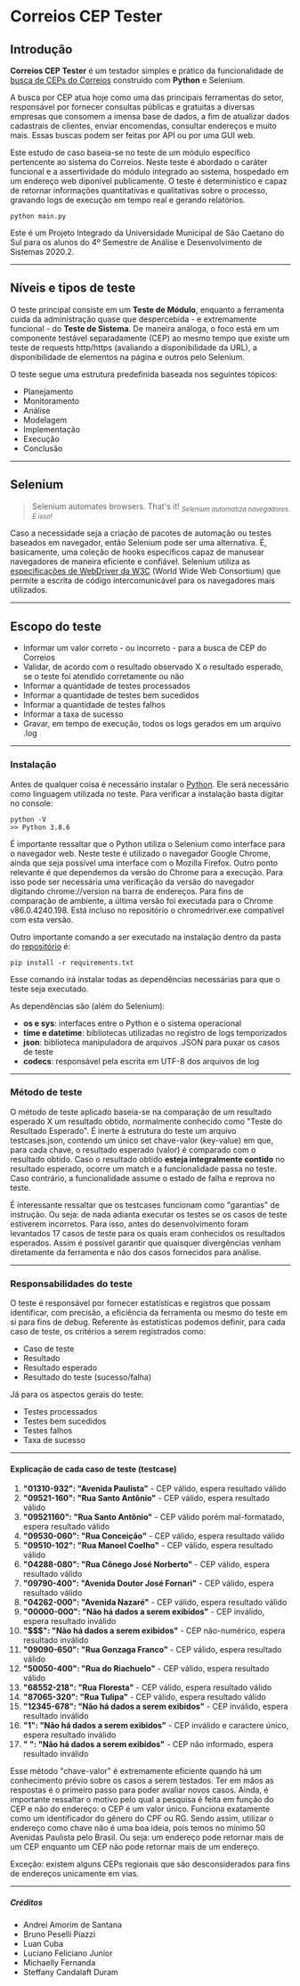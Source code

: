 # Correios CEP Tester

<h2>Introdução</h2>

<b>Correios CEP Tester</b> é um testador simples e prático da funcionalidade de <a href="https://buscacepinter.correios.com.br/app/endereco/index.php">busca de CEPs do Correios</a> construído com <b>Python</b> e </b>Selenium</b>.

A busca por CEP atua hoje como uma das principais ferramentas do setor, responsável por fornecer consultas públicas e gratuitas a diversas empresas que consomem a imensa base de dados, a fim de atualizar dados cadastrais de clientes, enviar encomendas, consultar endereços e muito mais. Essas buscas podem ser feitas por API ou por uma GUI web.

Este estudo de caso baseia-se no teste de um módulo específico pertencente ao sistema do Correios. Neste teste é abordado o caráter funcional e a assertividade do módulo integrado ao sistema, hospedado em um endereço web diponível publicamente. O teste é determinístico e capaz de retornar informações quantitativas e qualitativas sobre o processo, gravando logs de execução em tempo real e gerando relatórios.

```
python main.py
```

Este é um Projeto Integrado da Universidade Municipal de São Caetano do Sul para os alunos do 4º Semestre de Análise e Desenvolvimento de Sistemas 2020.2.

<hr>

<h2>Níveis e tipos de teste</h2>

O teste principal consiste em um <b>Teste de Módulo</b>, enquanto a ferramenta cuida da administração quase que despercebida - e extremamente funcional - do <b>Teste de Sistema</b>. De maneira análoga, o foco está em um componente testável separadamente (CEP) ao mesmo tempo que existe um teste de requests http/https (avaliando a disponibilidade da URL), a disponibilidade de elementos na página e outros pelo Selenium.

O teste segue uma estrutura predefinida baseada nos seguintes tópicos:

<ul>
  <li>Planejamento</li>
  <li>Monitoramento</li>
  <li>Análise</li>
  <li>Modelagem</li>
  <li>Implementação</li>
  <li>Execução</li>
  <li>Conclusão</li>
</ul>

<hr>

<h2>Selenium</h2>

> Selenium automates browsers. That's it!
<sub><i>Selenium automatiza navegadores. É isso!</i></sub>

Caso a necessidade seja a criação de pacotes de automação ou testes baseados em navegador, então Selenium pode ser uma alternativa. É, basicamente, uma coleção de hooks específicos capaz de manusear navegadores de maneira eficiente e confiável. Selenium utiliza as <a href="https://www.w3.org/TR/webdriver/">especificações de WebDriver da W3C</a> (World Wide Web Consortium) que permite a escrita de código intercomunicável para os navegadores mais utilizados.

<hr>

<h2>Escopo do teste</h2>

<ul>
  <li>Informar um valor correto - ou incorreto - para a busca de CEP do Correios</li>
  <li>Validar, de acordo com o resultado observado X o resultado esperado, se o teste foi atendido corretamente ou não</li>
  <li>Informar a quantidade de testes processados</li>
  <li>Informar a quantidade de testes bem sucedidos</li>
  <li>Informar a quantidade de testes falhos</li>
  <li>Informar a taxa de sucesso</li>
  <li>Gravar, em tempo de execução, todos os logs gerados em um arquivo .log</li>
</ul>

<hr>

<h3>Instalação</h3>

Antes de qualquer coisa é necessário instalar o <a href="https://www.python.org/">Python</a>. Ele será necessário como linguagem utilizada no teste. Para verificar a instalação basta digitar no console:

```
python -V
>> Python 3.8.6
```

É importante ressaltar que o Python utiliza o Selenium como interface para o navegador web. Neste teste é utilizado o navegador Google Chrome, ainda que seja possível uma interface com o Mozilla Firefox. Outro ponto relevante é que dependemos da versão do Chrome para a execução. Para isso pode ser necessária uma verificação da versão do navegador digitando <span>chrome://version</span> na barra de endereços. Para fins de comparação de ambiente, a última versão foi executada para o Chrome v86.0.4240.198. Está incluso no repositório o chromedriver.exe compatível com esta versão.

Outro importante comando a ser executado na instalação dentro da pasta do <a href="https://github.com/pzzzl/correios-cep-tester/">repositório</a> é:

```
pip install -r requirements.txt
```

Esse comando irá instalar todas as dependências necessárias para que o teste seja executado.

As dependências são (além do Selenium):

<ul>
  <li><b>os e sys</b>: interfaces entre o Python e o sistema operacional</li>
  <li><b>time e datetime</b>: bibliotecas utilizadas no registro de logs temporizados</li>
  <li><b>json</b>: biblioteca manipuladora de arquivos .JSON para puxar os casos de teste</li>
  <li><b>codecs</b>: responsável pela escrita em UTF-8 dos arquivos de log</li>
</ul>

<hr>

<h3>Método de teste</h3>

O método de teste aplicado baseia-se na comparação de um resultado esperado X um resultado obtido, normalmente conhecido como "Teste do Resultado Esperado". É inerte à estrutura do teste um arquivo <span>testcases.json<span>, contendo um único set chave-valor (key-value) em que, para cada chave, o resultado esperado (valor) é comparado com o resultado obtido. Caso o resultado obtido <b>esteja integralmente contido</b> no resultado esperado, ocorre um match e a funcionalidade passa no teste. Caso contrário, a funcionalidade assume o estado de falha e reprova no teste.

É interessante ressaltar que os testcases funcionam como "garantias" de instrução. Ou seja: de nada adianta executar os testes se os casos de teste estiverem incorretos. Para isso, antes do desenvolvimento foram levantados 17 casos de teste para os quais eram conhecidos os resultados esperados. Assim é possível garantir que quaisquer divergências venham diretamente da ferramenta e não dos casos fornecidos para análise.

<hr>

<h3>Responsabilidades do teste</h3>

O teste é responsável por fornecer estatísticas e registros que possam identificar, com precisão, a eficiência da ferramenta ou mesmo do teste em si para fins de debug. Referente às estatísticas podemos definir, para cada caso de teste, os critérios a serem registrados como:

<ul>
  <li>Caso de teste</li>
  <li>Resultado</li>
  <li>Resultado esperado</li>
  <li>Resultado do teste (sucesso/falha)</li>
</ul>

Já para os aspectos gerais do teste:

<ul>
  <li>Testes processados</li>
  <li>Testes bem sucedidos</li>
  <li>Testes falhos</li>
  <li>Taxa de sucesso</li>
</ul>

<hr>

<h4>Explicação de cada caso de teste (testcase)</h4>

<ol>
  <li><b>"01310-932": "Avenida Paulista"</b> - CEP válido, espera resultado válido</li>
  <li><b>"09521-160": "Rua Santo Antônio"</b> - CEP válido, espera resultado válido</li>
  <li><b>"09521160": "Rua Santo Antônio"</b> - CEP válido porém mal-formatado, espera resultado válido</li>
  <li><b>"09530-060": "Rua Conceição"</b> - CEP válido, espera resultado válido</li>
  <li><b>"09510-102": "Rua Manoel Coelho"</b> - CEP válido, espera resultado válido</li>
  <li><b>"04288-080": "Rua Cônego José Norberto"</b> - CEP válido, espera resultado válido</li>
  <li><b>"09790-400": "Avenida Doutor José Fornari"</b> - CEP válido, espera resultado válido</li>
  <li><b>"04262-000": "Avenida Nazaré"</b> - CEP válido, espera resultado válido</li>
  <li><b>"00000-000": "Não há dados a serem exibidos"</b> - CEP inválido, espera resultado inválido</li>
  <li><b>"$$$": "Não há dados a serem exibidos"</b> - CEP não-numérico, espera resultado inválido</li>
  <li><b>"09090-650": "Rua Gonzaga Franco"</b> - CEP válido, espera resultado válido</li>
  <li><b>"50050-400": "Rua do Riachuelo"</b> - CEP válido, espera resultado válido</li>
  <li><b>"68552-218": "Rua Floresta"</b> - CEP válido, espera resultado válido</li>
  <li><b>"87065-320": "Rua Tulipa"</b> - CEP válido, espera resultado válido</li>
  <li><b>"12345-678": "Não há dados a serem exibidos"</b> - CEP inválido, espera resultado inválido</li>
  <li><b>"1": "Não há dados a serem exibidos"</b> - CEP inválido e caractere único, espera resultado inválido</li>
  <li><b>" ": "Não há dados a serem exibidos"</b> - CEP não informado, espera resultado inválido</li>
</ol>
  
Esse método "chave-valor" é extremamente eficiente quando há um conhecimento prévio sobre os casos a serem testados. Ter em mãos as respostas é o primeiro passo para poder avaliar novos casos. Ainda, é importante ressaltar o motivo pelo qual a pesquisa é feita em função do CEP e não do endereço: o CEP é um valor único. Funciona exatamente como um identificador do gênero do CPF ou RG. Sendo assim, utilizar o endereço como chave não é uma boa ideia, pois temos no mínimo 50 Avenidas Paulista pelo Brasil. Ou seja: um endereço pode retornar mais de um CEP enquanto um CEP não pode retornar mais de um endereço.

Exceção: existem alguns CEPs regionais que são desconsiderados para fins de endereços unicamente em vias.

<hr>

<h5>Créditos</h5>

<ul>
  <li>Andrei Amorim de Santana</li>
  <li>Bruno Peselli Piazzi</li>
  <li>Luan Cuba</li>
  <li>Luciano Feliciano Junior</li>
  <li>Michaelly Fernanda</li>
  <li>Steffany Candalaft Duram</li>
</ul>
